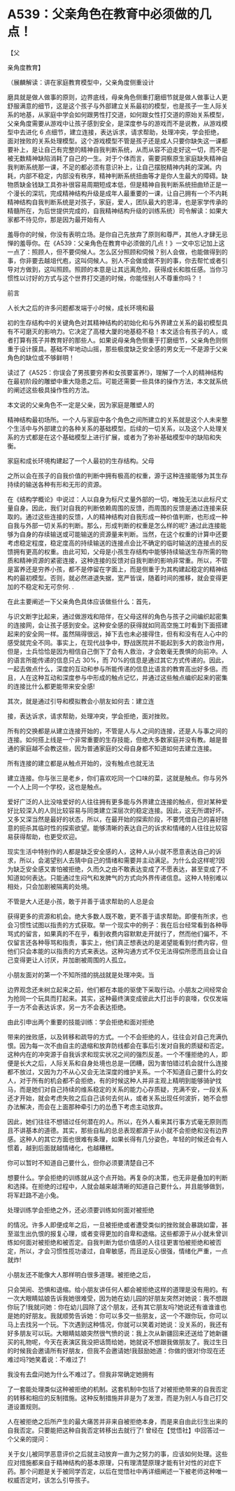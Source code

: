 # A539：父亲角色在教育中必须做的几点！

【父

亲角度教育】

（展麟解读：讲在家庭教育模型中，父亲角度侧重设计

磨具就是做人做事的原则，边界底线，母亲角色侧重打磨细节就是做人做事让人更舒服满意的细节，这是这个孩子与外部建立关系最初的模型，也是孩子一生人际关系的地基，从家庭中学会如何跟男性打交道，如何跟女性打交道的原始关系模型，父亲角度需要从游戏中让孩子感到安全，是深度参与的游戏而不是说教，从游戏模型中去进化 6 点细节，建立连接，表达诉求，请求帮助，处理冲突，学会拒绝，面对挫败的关系处理模型。这个游戏模型不管是孩子还是成人只要你缺失这一课都要补上，是让自己有完整的精神自我判断系统，从而从容不迫走好这一切，而不是被无数精神缺陷消耗了自己的一生。对于个体而言，需要洞察原生家庭缺失精神自我判断系统那一课，不足的都必须有意识补上，让自己摆脱精神内耗的深渊。内耗，内部不稳定，内部没有秩序，精神判断系统扭曲等才是你人生最大的障碍。缺物质缺金钱缺工具弥补很容易周期短成本低，但是精神自我判断系统扭曲矫正是一个漫长的深坑，完成精神结构升级是成年人最重要的一课，让自己拥有一个不内耗精神结构自我判断系统是对孩子，家庭，爱人，团队最大的恩泽，也是家学传承的精髓所在，为后世提供完成的，自我精神结构升级的训练系统）司令解读：如果大家都不待见你，那是因为最开始有人

羞辱你的时候，你没有表明立场。是你自己先放弃了原则和尊严，其他人才肆无忌惮的羞辱你。在《A539：父亲角色在教育中必须做的几点！》一文中忘记加上这一点了：照顾人，但不要伺候人。怎么区分照顾和伺候？别人会做，也能做得到的事，你非要去越俎代庖，这叫伺候人。别人不会做或做不到的事，你去帮忙或者引导对方做到，这叫照顾。照顾的本意是让其远离危险，获得成长和胜任感。当你习惯性以讨好的方式与这个世界打交道的时候，你能怪别人不尊重你吗？！

前言

人长大之后的许多问题都发端于小时候，成长环境和最

初的生存结构中的关键角色对其精神结构的初始化和与外界建立关系的最初模型具有不可磨灭的影响力。它决定了高楼大厦的地基稳不稳！本文适合有孩子的人，或者打算有孩子并教育好的那些人。如果说母亲角色侧重于打磨细节，父亲角色则侧重于设计膜具。基础不牢地动山摇，那些极度缺乏安全感的男女无一不是源于父亲角色的缺位或不够鲜明！

读过了《A525：你误会了男孩要穷养和女孩要富养!》，理解了一个人的精神结构在最初阶段的雕塑中重大隐患之后。可能还需要一些具体的操作方法，本文就系统的阐述这些极具操作性的方法。

本文说的父亲角色不一定是父亲，因为家庭是雕塑人的

精神结构最初场所。一个人与家庭中各个角色之间所建立的关系就是这个人未来整个生活中与外部建立的各种关系的基础模型。后续的一切关系，以及这个人处理关系的方式都是在这个基础模型上进行扩展，或者为了弥补基础模型中的缺陷和失衡。

家庭和成长环境构建起了一个人最初的生存结构。父母

之所以会在孩子的自我价值的判断中拥有极高的权重，源于这种连接能够为其生存持续的输送各种有形和无形的资源。

在《结构学概论》中说过：人以自身为标尺丈量外部的一切，唯独无法以此标尺丈量自身。因此，我们对自我的判断依赖周围的反馈，而周围的反馈是通过连接来获取的。通过这些连接的反馈，人的精神结构对自我形成一种价值判断，也形成一种自我与外部一切关系的判断。那么，形成判断的权重是怎么样的呢? 通过此连接能够为自身的存续输送或可能输送的资源量来判断。当然，在这个权重的计算中还要考虑稳定程度，稳定度高的持续输送的连接点会比不确定的临时输送的连接点的反馈拥有更高的权重。由此可知，父母是小孩生存结构中能够持续输送生存所需的物质和精神资源的紧密连接，这种连接的反馈对自我判断的影响非常重。所以，不管是富养还是穷养小孩，都不是停留在字面上，而是侧重于为其构建起稳定的精神结构的最初模型。否则，就必然进退失据，宽严皆误，随着时间的推移，就会变得更加的不稳定和无可奈何. .

在此主要阐述一下父亲角色具体应该做些什么：首先，

与识文断字比起来，通过做游戏和陪伴，在父母这样的角色与孩子之间编织起密集的连接网，会让孩子感到安全。这种安全感的获得就如同高空施工时看到下面搭建起来的安全网一样。虽然隔得很远，掉下去也未必接得住，但有和没有在人心中的感受就完全不同。事实上，在现代战争中，野战医院并不能起到多大的救治作用，但是，士兵恰恰是因为相信自己倒下了会有人救治，才会敢毫无畏惧的向前冲。人的语言所能传递的信息只占 30%，而 70%的信息是通过其它方式传递的。因此，一起去做点什么，深度的互动和参与所能传递的信息比语言的教育高出好多倍。而且，人在这种互动和深度参与中形成的触点记忆，并通过这些触点编织起来的密集的连接比什么都更能带来安全感!

其次，就是通过引导和模拟教会小朋友如何去：建立连

接，表达诉求，请求帮助，处理冲突，学会拒绝，面对挫败。

所有的交换都是从建立连接开始的，不管是人与人之间的连接，还是人与事之间的连接。如何搭上线是一个非常重要的生存技能，但绝大多数家庭并没有教。越是普通的家庭越不会教这些，因为普通家庭的父母自身都不知道如何去建立连接。

所有连接的建立都是从触点开始的，没有触点也就无法

建立连接。你与张三是老乡，你们喜欢吃同一个口味的菜，这就是触点。你与另外一个人上同一个学校，这也是触点。

爱好广泛的人比没啥爱好的人往往拥有更多能与外界建立连接的触点，但对某种爱好比较深入的人则比较容易与同类建立深层次的稳定连接。因此，这无所谓好坏。又多又深当然是最好的状态，所以，在最开始的探索阶段，不要凭借自己的喜好随意的扼杀其临时性的探索欲望。能够清晰的表达自己的诉求和情绪的人往往比较容易获得帮助，也更受欢迎。

现实生活中特别作的人都是缺乏安全感的人，这种人从小就不愿意表达自己的诉求，所以，会渴望别人去猜中自己的情绪和需要并主动满足。为什么会这样呢?因为缺乏安全感又害怕被拒绝，久而久之由不敢表达变成了不愿表达，甚至变成了不知道如何表达。只能通过生闷气和发脾气的方式向外界传递信息。这种人特别难以相处，只会加剧被隔离的处境。

不管是大人还是小孩，敢于并善于请求帮助的人总是会

获得更多的资源和机会。绝大多数人既不敢，更不善于请求帮助。即便有所求，也会习惯性试图以指责的方式获取。举一个现实中的例子：我在后台经常看到各种辱骂式的留言，如果真的不在乎，看到收费内容默默走开就行了，然而他们偏不，不仅留言还各种辱骂和指责，事实上，他们真正想表达的是渴望能看到付费内容，但他们只会本能的以指责的方式来表达。这种沟通方式不仅无法得偿所愿而且会让自己变得更让人讨厌，并加剧被周围的人孤立。

小朋友面对的第一个不知所措的挑战就是处理冲突。当

边界观念还未树立起来之前，他们都在本能的驱使下采取行动。小朋友之间经常会为抢同一个玩具而打起来。其实，这种最终演变成彼此大打出手的哀嚎，仅仅发端于一方不会表达诉求，另一方不会表达拒绝。

由此引申出两个重要的技能训练：学会拒绝和面对拒绝

带来的挫败感，以及转移和疏导的方式。一个不会拒绝的人，往往会对自己充满仇恨。因为每一次不由自主的退缩和放弃防线都会在事后引发对自我的质疑和否定。这种内在的冲突源于自我诉求和现实状况之间的强烈反差。一个不懂拒绝的人，即便是长大之后，人际关系和自身处境也总是一团糟，因为害怕错过机会就什么连接都不放过，又因为力不从心又会无法深度的维护关系。一个不知道自己要什么的女人，对于所有的机会都不会拒绝，有的时候这种人并非主观上精明到能够骑驴找马，而是她们对自己持续的维系稳定的关系的能力心存质疑，充满不安，一段关系还才开始，就会考虑失败之后自己该何去何从，或者关系出现任何波折，她不会想办法解决，而会在上面那种牵引力的怂恿下考虑主动放弃。

因此，她们往往不想错过任何潜在的人。所以，在外人看来其行事方式毫无原则而且不讲基本的道德。其实，那些自私的总总表现都源于从小就不会拒绝和没有边界感。这种人的其它方面也很难有条理，如果长得有几分姿色，年轻的时候还会有人惯着，越到后面就越情绪化，也越糟糕。

你可以暂时不知道自己要什么，但你必须要清楚自己不

想要什么。学会拒绝的训练就从这个点开始。再复杂的决策，也无非是叠加的判断和选择。在拒绝的过程中，人就会越来越清晰的知道自己要什么，并且能够做到，将军赶路不追小兔。

处理训练学会拒绝之外，还必须要训练如何面对被拒绝

的情况。许多人即便成年之后，一旦被拒绝或者遭受类似的挫败就会暴跳如雷，甚至滋生出仇恨的报复心理，或者变得更加的自卑和退缩。这些都源于从小就未曾训练如何面对被拒绝和被否定。自我判断为低价值感的人往往更害怕被拒绝和被否定，所以，才会习惯性揽功诿过，自卑敏感，而且逆反心很强，情绪化严重，一点就炸!

小朋友还不能像大人那样明白很多道理。被拒绝之后，

只会哭闹、恐惧和退缩。给小朋友讲任何人都会被拒绝这样的道理是没有用的。有一次大眼睛姑娘告诉我她很难受，因为她在幼儿园的好朋友突然对她说：我不想跟你玩了!我就问她：你在幼儿园除了这个朋友，还有其它朋友吗?她说还有谁谁谁也是她的好朋友。我就顺势告诉她：你可以多交一些朋友，这一个不跟你玩，你可以马上去找另一个玩。下次遇到这种情况，你就可以笑着对她说：没关系的，我还有好多朋友可以玩。大眼睛姑娘突然很气愤的说：我上次从新疆回来还送给了她新疆买的礼物呢，今天在表演区我没把话筒给她，她就说不想跟我做朋友了。我过生日的时候我会邀请所有好朋友，但我不会邀请她!我鼓励她道：你做的很对!你现在还难过吗?她笑着说：不难过了!

我没有去盘问她为什么不难过了。但我非常确定她拥有

了一套能处理类似这种被拒绝的机制。这套机制中包括了对被拒绝带来的自我否定的转移和相应的反制措施。这种反制措施并非是为了发泄，而是为别人与自己打交道设置规则。

人在被拒绝之后所产生的最大痛苦并非来自被拒绝本身，而是来自由此衍生出来的自我否定。只要能把这种自我否定转移出去就行了! 曾经在【觉悟社】中回答过一个父亲的提问：

关于女儿被同学恶意评价之后就主动放弃一直为之努力的事，应该如何处理。这些应对措施都来自于精神结构的基本原理，只有理清楚原理才能有针对性的对症下药。那个问题是关于被同学否定，以后在觉悟社中再详细阐述一下被老师这种唯一权威否定时，该怎么引导孩子。